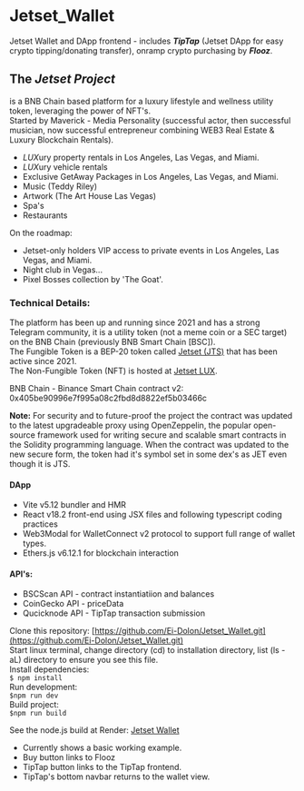 # Jetset_Wallet
Jetset Wallet and DApp frontend - includes _**TipTap**_ (Jetset DApp for easy crypto tipping/donating transfer), onramp crypto purchasing by _**Flooz**_.  

##  The _Jetset Project_ 
is a BNB Chain based platform for a luxury lifestyle and wellness utility token, leveraging the power of NFT's.  
Started by Maverick - Media Personality (successful actor, then successful musician, now successful entrepreneur combining WEB3 Real Estate & Luxury Blockchain Rentals).  
- *LUX*ury property rentals in Los Angeles, Las Vegas, and Miami.
- *LUX*ury vehicle rentals
- Exclusive GetAway Packages in Los Angeles, Las Vegas, and Miami.
- Music (Teddy Riley)
- Artwork (The Art House Las Vegas)
- Spa's
- Restaurants
  
On the roadmap:  
 - Jetset-only holders VIP access to private events in Los Angeles, Las Vegas, and Miami.
 - Night club in Vegas...
 - Pixel Bosses collection by 'The Goat'.
  
  
### Technical Details:
The platform has been up and running since 2021 and has a strong Telegram community, it is a utility token (not a meme coin or a SEC target) on the BNB Chain (previously BNB Smart Chain [BSC]).  
The Fungible Token is a BEP-20 token called [Jetset (JTS)](https://jetsettoken.com) that has been active since 2021.  
The Non-Fungible Token (NFT) is hosted at [Jetset LUX](https://jetsetlux.com).  
  
BNB Chain - Binance Smart Chain contract v2: 0x405be90996e7f995a08c2fbd8d8822ef5b03466c  
  
**Note:** For security and to future-proof the project the contract was updated to the latest upgradeable proxy using OpenZeppelin, the popular open-source framework used for writing secure and scalable smart contracts in the Solidity programming language.
When the contract was updated to the new secure form, the token had it's symbol set in some dex's as JET even though it is JTS.  
  

#### DApp
- Vite v5.12 bundler and HMR
- React v18.2 front-end using JSX files and following typescript coding practices
- Web3Modal for WalletConnect v2 protocol to support full range of wallet types.
- Ethers.js v6.12.1 for blockchain interaction

#### API's:
- BSCScan API - contract instantiatiion and balances
- CoinGecko API - priceData
- Qucicknode API - TipTap transaction submission
  
Clone this repository: [https://github.com/Ei-Dolon/Jetset_Wallet.git](https://github.com/Ei-Dolon/Jetset_Wallet.git)  
Start linux terminal, change directory (cd) to installation directory, list (ls -aL) directory to ensure you see this file.  
Install dependencies:  
`$ npm install`  
Run development:  
`$npm run dev`  
Build project:  
`$npm run build`  
  
See the node.js build at Render: [Jetset Wallet](https://jetset.onrender.com)  
- Currently shows a basic working example.
- Buy button links to Flooz
- TipTap button links to the TipTap frontend.
- TipTap's bottom navbar returns to the wallet view.

  



